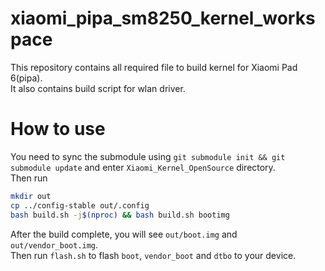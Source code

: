 # xiaomi_pipa_sm8250_kernel_workspace
This repository contains all required file to build kernel for Xiaomi Pad 6(pipa). <br/>
It also contains build script for wlan driver. <br/>

# How to use
You need to sync the submodule using `git submodule init && git submodule update` and enter `Xiaomi_Kernel_OpenSource` directory. <br/>
Then run
```bash
mkdir out
cp ../config-stable out/.config
bash build.sh -j$(nproc) && bash build.sh bootimg
```
After the build complete, you will see `out/boot.img` and `out/vendor_boot.img`. <br/>
Then run `flash.sh` to flash `boot`, `vendor_boot` and `dtbo` to your device.
